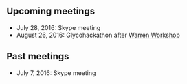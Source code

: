 
<h2> Upcoming meetings</h2>
<ul>
<li> July 28, 2016: Skype meeting
<li> August 26, 2016: Glycohackathon after <a href="http://warrenworkshop2016.glycoinfo.org">Warren Workshop</a>
</ul>


<h2> Past meetings</h2>
<ul>
<li> July 7, 2016: Skype meeting
</ul>
